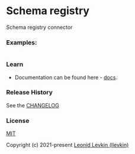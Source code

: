 # Schema registry

Schema registry connector

### Examples:

```ts
```

### Learn

- Documentation can be found here - [docs](https://biorate.github.io/core/modules/schema_registry.html).

### Release History

See the [CHANGELOG](https://github.com/biorate/core/blob/master/packages/%40biorate/schema-registry/CHANGELOG.md)

### License

[MIT](https://github.com/biorate/core/blob/master/packages/%40biorate/schema-registry/LICENSE)

Copyright (c) 2021-present [Leonid Levkin (llevkin)](mailto:llevkin@yandex.ru)
